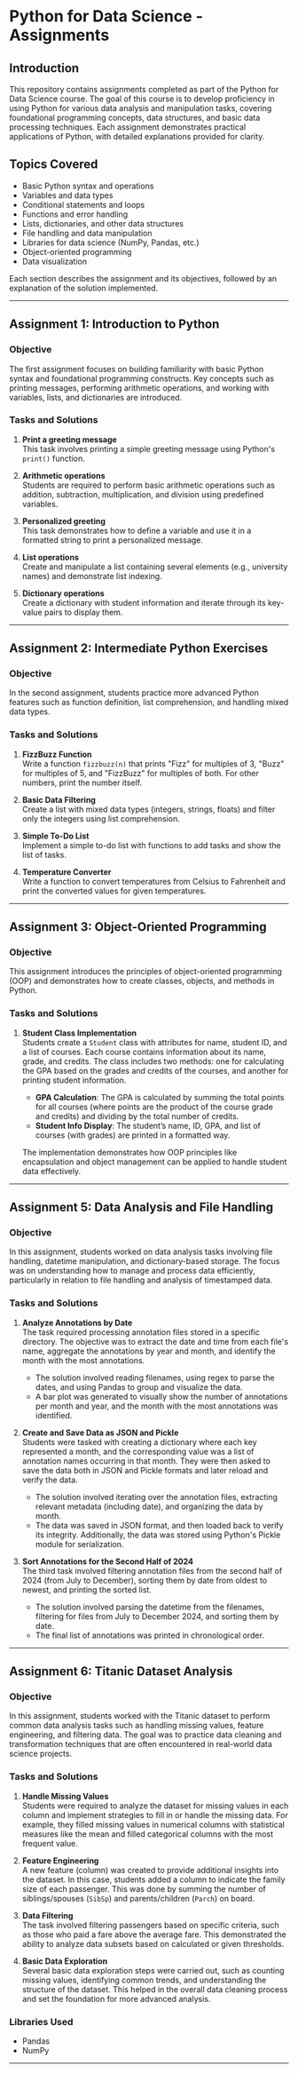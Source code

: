# Python for Data Science - Assignments

## Introduction
This repository contains assignments completed as part of the Python for Data Science course. The goal of this course is to develop proficiency in using Python for various data analysis and manipulation tasks, covering foundational programming concepts, data structures, and basic data processing techniques. Each assignment demonstrates practical applications of Python, with detailed explanations provided for clarity.

## Topics Covered
- Basic Python syntax and operations
- Variables and data types
- Conditional statements and loops
- Functions and error handling
- Lists, dictionaries, and other data structures
- File handling and data manipulation
- Libraries for data science (NumPy, Pandas, etc.)
- Object-oriented programming
- Data visualization

Each section describes the assignment and its objectives, followed by an explanation of the solution implemented.

---

## Assignment 1: Introduction to Python

### Objective
The first assignment focuses on building familiarity with basic Python syntax and foundational programming constructs. Key concepts such as printing messages, performing arithmetic operations, and working with variables, lists, and dictionaries are introduced.

### Tasks and Solutions
1. **Print a greeting message**  
   This task involves printing a simple greeting message using Python's `print()` function.
   
2. **Arithmetic operations**  
   Students are required to perform basic arithmetic operations such as addition, subtraction, multiplication, and division using predefined variables.

3. **Personalized greeting**  
   This task demonstrates how to define a variable and use it in a formatted string to print a personalized message.

4. **List operations**  
   Create and manipulate a list containing several elements (e.g., university names) and demonstrate list indexing.

5. **Dictionary operations**  
   Create a dictionary with student information and iterate through its key-value pairs to display them.

---

## Assignment 2: Intermediate Python Exercises

### Objective
In the second assignment, students practice more advanced Python features such as function definition, list comprehension, and handling mixed data types.

### Tasks and Solutions
1. **FizzBuzz Function**  
   Write a function `fizzbuzz(n)` that prints "Fizz" for multiples of 3, "Buzz" for multiples of 5, and "FizzBuzz" for multiples of both. For other numbers, print the number itself.

2. **Basic Data Filtering**  
   Create a list with mixed data types (integers, strings, floats) and filter only the integers using list comprehension.

3. **Simple To-Do List**  
   Implement a simple to-do list with functions to add tasks and show the list of tasks.

4. **Temperature Converter**  
   Write a function to convert temperatures from Celsius to Fahrenheit and print the converted values for given temperatures.

---

## Assignment 3: Object-Oriented Programming

### Objective
This assignment introduces the principles of object-oriented programming (OOP) and demonstrates how to create classes, objects, and methods in Python.

### Tasks and Solutions
1. **Student Class Implementation**  
   Students create a `Student` class with attributes for name, student ID, and a list of courses. Each course contains information about its name, grade, and credits. The class includes two methods: one for calculating the GPA based on the grades and credits of the courses, and another for printing student information.

   - **GPA Calculation**: The GPA is calculated by summing the total points for all courses (where points are the product of the course grade and credits) and dividing by the total number of credits.
   - **Student Info Display**: The student’s name, ID, GPA, and list of courses (with grades) are printed in a formatted way.

   The implementation demonstrates how OOP principles like encapsulation and object management can be applied to handle student data effectively.

---

## Assignment 5: Data Analysis and File Handling

### Objective
In this assignment, students worked on data analysis tasks involving file handling, datetime manipulation, and dictionary-based storage. The focus was on understanding how to manage and process data efficiently, particularly in relation to file handling and analysis of timestamped data.

### Tasks and Solutions

1. **Analyze Annotations by Date**  
   The task required processing annotation files stored in a specific directory. The objective was to extract the date and time from each file's name, aggregate the annotations by year and month, and identify the month with the most annotations.

   - The solution involved reading filenames, using regex to parse the dates, and using Pandas to group and visualize the data.
   - A bar plot was generated to visually show the number of annotations per month and year, and the month with the most annotations was identified.

2. **Create and Save Data as JSON and Pickle**  
   Students were tasked with creating a dictionary where each key represented a month, and the corresponding value was a list of annotation names occurring in that month. They were then asked to save the data both in JSON and Pickle formats and later reload and verify the data.

   - The solution involved iterating over the annotation files, extracting relevant metadata (including date), and organizing the data by month.
   - The data was saved in JSON format, and then loaded back to verify its integrity. Additionally, the data was stored using Python's Pickle module for serialization.

3. **Sort Annotations for the Second Half of 2024**  
   The third task involved filtering annotation files from the second half of 2024 (from July to December), sorting them by date from oldest to newest, and printing the sorted list.

   - The solution involved parsing the datetime from the filenames, filtering for files from July to December 2024, and sorting them by date.
   - The final list of annotations was printed in chronological order.

---
## Assignment 6: Titanic Dataset Analysis

### Objective
In this assignment, students worked with the Titanic dataset to perform common data analysis tasks such as handling missing values, feature engineering, and filtering data. The goal was to practice data cleaning and transformation techniques that are often encountered in real-world data science projects.

### Tasks and Solutions

1. **Handle Missing Values**  
   Students were required to analyze the dataset for missing values in each column and implement strategies to fill in or handle the missing data. For example, they filled missing values in numerical columns with statistical measures like the mean and filled categorical columns with the most frequent value.

2. **Feature Engineering**  
   A new feature (column) was created to provide additional insights into the dataset. In this case, students added a column to indicate the family size of each passenger. This was done by summing the number of siblings/spouses (`SibSp`) and parents/children (`Parch`) on board.

3. **Data Filtering**  
   The task involved filtering passengers based on specific criteria, such as those who paid a fare above the average fare. This demonstrated the ability to analyze data subsets based on calculated or given thresholds.

4. **Basic Data Exploration**  
   Several basic data exploration steps were carried out, such as counting missing values, identifying common trends, and understanding the structure of the dataset. This helped in the overall data cleaning process and set the foundation for more advanced analysis.

### Libraries Used
- Pandas
- NumPy

---